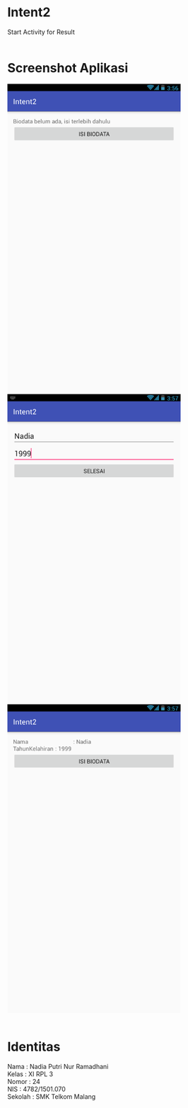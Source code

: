 # Intent2
Start Activity for Result
<br>
<br>
# Screenshot Aplikasi
![Screenshot 1](https://github.com/nadiaputrinurramadhani/Intent2/blob/master/Screenshot_2017_1_18_2_57_1.png)
![Screenshot 2](https://github.com/nadiaputrinurramadhani/Intent2/blob/master/Screenshot_2017_1_18_2_57_29.png)<br>
![Screenshot 3](https://github.com/nadiaputrinurramadhani/Intent2/blob/master/Screenshot_2017_1_18_2_57_35.png)
<br>
<br> 
# Identitas 
Nama : Nadia Putri Nur Ramadhani <br>
Kelas : XI RPL 3 <br>
Nomor : 24 <br>
NIS : 4782/1501.070 <br>
Sekolah : SMK Telkom Malang <br>
